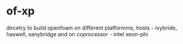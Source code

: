 # of-xp

dircetry to build openfoam on different platformms, hosts - ivybride, haswell, sanybridge and on coprocessor - intel xeon-phi
